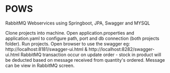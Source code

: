 # POWS
RabbitMQ Webservices using Springboot, JPA, Swagger and MYSQL

Clone projects into machine.
Open application.properties and application.yaml to configure path, port and db connection (both projects folder).
Run projects.
Open browser to use the swagger eg: http://localhost:8181/swagger-ui.html & http://localhost:8282/swagger-ui.html
RabbitMQ transaction occur on update order - stock in product will be deducted based on message received from quantity's ordered.
Message can be view in RabbitMQ screen.